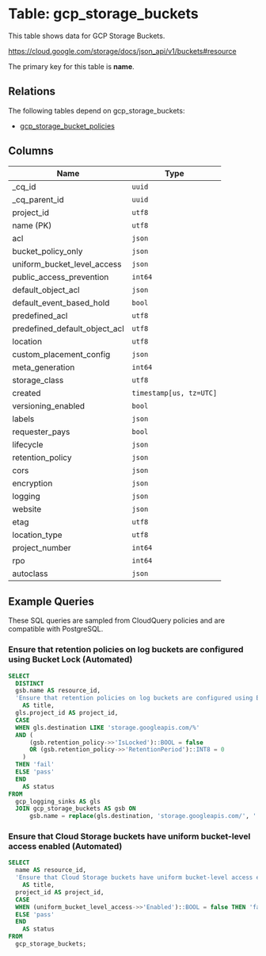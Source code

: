 # Table: gcp_storage_buckets

This table shows data for GCP Storage Buckets.

https://cloud.google.com/storage/docs/json_api/v1/buckets#resource

The primary key for this table is **name**.

## Relations

The following tables depend on gcp_storage_buckets:
  - [gcp_storage_bucket_policies](gcp_storage_bucket_policies)

## Columns

| Name          | Type          |
| ------------- | ------------- |
|_cq_id|`uuid`|
|_cq_parent_id|`uuid`|
|project_id|`utf8`|
|name (PK)|`utf8`|
|acl|`json`|
|bucket_policy_only|`json`|
|uniform_bucket_level_access|`json`|
|public_access_prevention|`int64`|
|default_object_acl|`json`|
|default_event_based_hold|`bool`|
|predefined_acl|`utf8`|
|predefined_default_object_acl|`utf8`|
|location|`utf8`|
|custom_placement_config|`json`|
|meta_generation|`int64`|
|storage_class|`utf8`|
|created|`timestamp[us, tz=UTC]`|
|versioning_enabled|`bool`|
|labels|`json`|
|requester_pays|`bool`|
|lifecycle|`json`|
|retention_policy|`json`|
|cors|`json`|
|encryption|`json`|
|logging|`json`|
|website|`json`|
|etag|`utf8`|
|location_type|`utf8`|
|project_number|`int64`|
|rpo|`int64`|
|autoclass|`json`|

## Example Queries

These SQL queries are sampled from CloudQuery policies and are compatible with PostgreSQL.

### Ensure that retention policies on log buckets are configured using Bucket Lock (Automated)

```sql
SELECT
  DISTINCT
  gsb.name AS resource_id,
  'Ensure that retention policies on log buckets are configured using Bucket Lock (Automated)'
    AS title,
  gls.project_id AS project_id,
  CASE
  WHEN gls.destination LIKE 'storage.googleapis.com/%'
  AND (
      (gsb.retention_policy->>'IsLocked')::BOOL = false
      OR (gsb.retention_policy->>'RetentionPeriod')::INT8 = 0
    )
  THEN 'fail'
  ELSE 'pass'
  END
    AS status
FROM
  gcp_logging_sinks AS gls
  JOIN gcp_storage_buckets AS gsb ON
      gsb.name = replace(gls.destination, 'storage.googleapis.com/', '');
```

### Ensure that Cloud Storage buckets have uniform bucket-level access enabled (Automated)

```sql
SELECT
  name AS resource_id,
  'Ensure that Cloud Storage buckets have uniform bucket-level access enabled (Automated)'
    AS title,
  project_id AS project_id,
  CASE
  WHEN (uniform_bucket_level_access->>'Enabled')::BOOL = false THEN 'fail'
  ELSE 'pass'
  END
    AS status
FROM
  gcp_storage_buckets;
```


